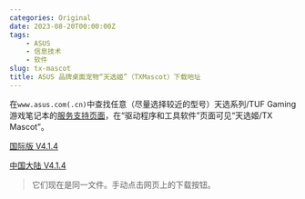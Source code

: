 ```yaml
---
categories: Original
date: 2023-08-20T00:00:00Z
tags:
    - ASUS
    - 信息技术
    - 软件
slug: tx-mascot
title: ASUS 品牌桌面宠物“天选姬”（TXMascot）下载地址
---
```


<!--
> ~~此应用似乎仅在 ASUS 中国站点中可见。~~
>
> “天选”的国际化名字是“TUF Gaming”。
-->

在`www.asus.com(.cn)`中查找任意（尽量选择较近的型号）天选系列/TUF Gaming 游戏笔记本的[服务支持页面](https://www.asus.com.cn/support/download-center/)，在“驱动程序和工具软件”页面可见“天选姬/TX Mascot”。

<!--
~~在此时，下载链接为`https://dlsvr04.asus.com.cn/pub/ASUS/GamingNB/AppforWin10/TXMASCOT/TX_Mascot_V2.3.1.zip`。~~

## 2025 更新

~~天选系列和 TUF Gaming 在 2024 及之后发布的设备似乎不再提供此应用。~~
-->

[国际版 V4.1.4](https://www.asus.com/laptops/for-gaming/tuf-gaming/asus-tuf-gaming-f16-2025/helpdesk_download?model2Name=FX608JM)

[中国大陆 V4.1.4](https://www.asus.com.cn/laptops/for-gaming/tuf-gaming/asus-tuf-gaming-f16-2025/helpdesk_download?model2Name=FX608JM)

> 它们现在是同一文件。手动点击网页上的下载按钮。

